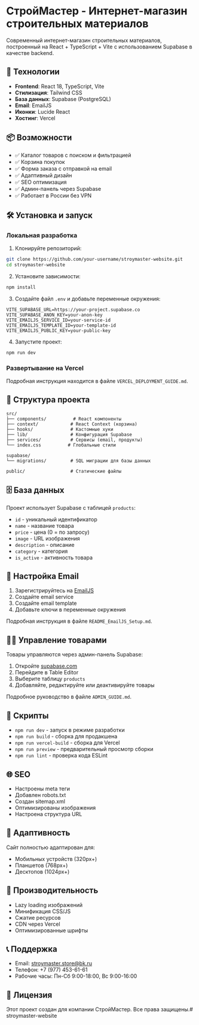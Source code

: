 # СтройМастер - Интернет-магазин строительных материалов

Современный интернет-магазин строительных материалов, построенный на React + TypeScript + Vite с использованием Supabase в качестве backend.

## 🚀 Технологии

- **Frontend**: React 18, TypeScript, Vite
- **Стилизация**: Tailwind CSS
- **База данных**: Supabase (PostgreSQL)
- **Email**: EmailJS
- **Иконки**: Lucide React
- **Хостинг**: Vercel

## 📦 Возможности

- ✅ Каталог товаров с поиском и фильтрацией
- ✅ Корзина покупок
- ✅ Форма заказа с отправкой на email
- ✅ Адаптивный дизайн
- ✅ SEO оптимизация
- ✅ Админ-панель через Supabase
- ✅ Работает в России без VPN

## 🛠 Установка и запуск

### Локальная разработка

1. Клонируйте репозиторий:
```bash
git clone https://github.com/your-username/stroymaster-website.git
cd stroymaster-website
```

2. Установите зависимости:
```bash
npm install
```

3. Создайте файл `.env` и добавьте переменные окружения:
```env
VITE_SUPABASE_URL=https://your-project.supabase.co
VITE_SUPABASE_ANON_KEY=your-anon-key
VITE_EMAILJS_SERVICE_ID=your-service-id
VITE_EMAILJS_TEMPLATE_ID=your-template-id
VITE_EMAILJS_PUBLIC_KEY=your-public-key
```

4. Запустите проект:
```bash
npm run dev
```

### Развертывание на Vercel

Подробная инструкция находится в файле `VERCEL_DEPLOYMENT_GUIDE.md`.

## 📁 Структура проекта

```
src/
├── components/          # React компоненты
├── context/            # React Context (корзина)
├── hooks/              # Кастомные хуки
├── lib/                # Конфигурация Supabase
├── services/           # Сервисы (email, продукты)
└── index.css          # Глобальные стили

supabase/
└── migrations/         # SQL миграции для базы данных

public/                 # Статические файлы
```

## 🗄 База данных

Проект использует Supabase с таблицей `products`:

- `id` - уникальный идентификатор
- `name` - название товара
- `price` - цена (0 = по запросу)
- `image` - URL изображения
- `description` - описание
- `category` - категория
- `is_active` - активность товара

## 📧 Настройка Email

1. Зарегистрируйтесь на [EmailJS](https://www.emailjs.com/)
2. Создайте email service
3. Создайте email template
4. Добавьте ключи в переменные окружения

Подробная инструкция в файле `README_EmailJS_Setup.md`.

## 👨‍💼 Управление товарами

Товары управляются через админ-панель Supabase:

1. Откройте [supabase.com](https://supabase.com)
2. Перейдите в Table Editor
3. Выберите таблицу `products`
4. Добавляйте, редактируйте или деактивируйте товары

Подробное руководство в файле `ADMIN_GUIDE.md`.

## 🔧 Скрипты

- `npm run dev` - запуск в режиме разработки
- `npm run build` - сборка для продакшена
- `npm run vercel-build` - сборка для Vercel
- `npm run preview` - предварительный просмотр сборки
- `npm run lint` - проверка кода ESLint

## 🌐 SEO

- Настроены meta теги
- Добавлен robots.txt
- Создан sitemap.xml
- Оптимизированы изображения
- Настроена структура URL

## 📱 Адаптивность

Сайт полностью адаптирован для:
- Мобильных устройств (320px+)
- Планшетов (768px+)
- Десктопов (1024px+)

## 🚀 Производительность

- Lazy loading изображений
- Минификация CSS/JS
- Сжатие ресурсов
- CDN через Vercel
- Оптимизированные шрифты

## 📞 Поддержка

- Email: stroymaster.store@bk.ru
- Телефон: +7 (977) 453-61-61
- Рабочие часы: Пн-Сб 9:00-18:00, Вс 9:00-16:00

## 📄 Лицензия

Этот проект создан для компании СтройМастер. Все права защищены.# stroymaster-website
